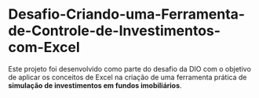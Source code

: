# Desafio-Criando-uma-Ferramenta-de-Controle-de-Investimentos-com-Excel
 Este projeto foi desenvolvido como parte do desafio da DIO com o objetivo de aplicar os conceitos de Excel na criação de uma ferramenta prática de **simulação de investimentos em fundos imobiliários**.
